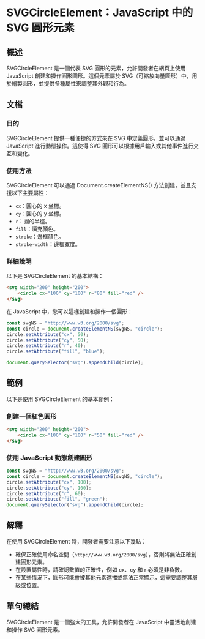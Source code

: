 <!--
Meta Description: # SVGCircleElement：JavaScript 中的 SVG 圓形元素 ## 概述 SVGCircleElement 是一個代表 SVG 圓形的元素，允許開發者在網頁上使用 JavaScript 創建和操作圓形圖形。這個元素屬於 SVG（可縮放向量圖形）中，用於繪製圓形，並提供多種屬性來...
Meta Keywords: circle, svg, svgcircleelement, javascript, setattribute
-->

# SVGCircleElement：JavaScript 中的 SVG 圓形元素

## 概述
SVGCircleElement 是一個代表 SVG 圓形的元素，允許開發者在網頁上使用 JavaScript 創建和操作圓形圖形。這個元素屬於 SVG（可縮放向量圖形）中，用於繪製圓形，並提供多種屬性來調整其外觀和行為。

## 文檔
### 目的
SVGCircleElement 提供一種便捷的方式來在 SVG 中定義圓形，並可以通過 JavaScript 進行動態操作。這使得 SVG 圓形可以根據用戶輸入或其他事件進行交互和變化。

### 使用方法
SVGCircleElement 可以通過 Document.createElementNS() 方法創建，並且支援以下主要屬性：
- `cx`：圓心的 x 坐標。
- `cy`：圓心的 y 坐標。
- `r`：圓的半徑。
- `fill`：填充顏色。
- `stroke`：邊框顏色。
- `stroke-width`：邊框寬度。

### 詳細說明
以下是 SVGCircleElement 的基本結構：
```html
<svg width="200" height="200">
    <circle cx="100" cy="100" r="80" fill="red" />
</svg>
```

在 JavaScript 中，您可以這樣創建和操作一個圓形：
```javascript
const svgNS = "http://www.w3.org/2000/svg"; 
const circle = document.createElementNS(svgNS, "circle");
circle.setAttribute("cx", 50);
circle.setAttribute("cy", 50);
circle.setAttribute("r", 40);
circle.setAttribute("fill", "blue");

document.querySelector("svg").appendChild(circle);
```

## 範例
以下是使用 SVGCircleElement 的基本範例：

### 創建一個紅色圓形
```html
<svg width="200" height="200">
    <circle cx="100" cy="100" r="50" fill="red" />
</svg>
```

### 使用 JavaScript 動態創建圓形
```javascript
const svgNS = "http://www.w3.org/2000/svg"; 
const circle = document.createElementNS(svgNS, "circle");
circle.setAttribute("cx", 100);
circle.setAttribute("cy", 100);
circle.setAttribute("r", 60);
circle.setAttribute("fill", "green");
document.querySelector("svg").appendChild(circle);
```

## 解釋
在使用 SVGCircleElement 時，開發者需要注意以下幾點：
- 確保正確使用命名空間（`http://www.w3.org/2000/svg`），否則將無法正確創建圓形元素。
- 在設置屬性時，請確認數值的正確性，例如 cx、cy 和 r 必須是非負數。
- 在某些情況下，圓形可能會被其他元素遮擋或無法正常顯示，這需要調整其層級或位置。

## 單句總結
SVGCircleElement 是一個強大的工具，允許開發者在 JavaScript 中靈活地創建和操作 SVG 圓形元素。